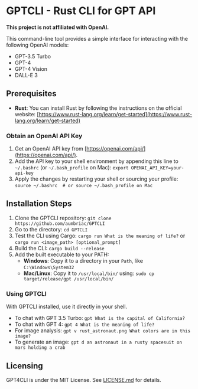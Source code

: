 # GPTCLI - Rust CLI for GPT API

**This project is not affiliated with OpenAI.**

This command-line tool provides a simple interface for interacting with the following OpenAI models:

- GPT-3.5 Turbo
- GPT-4
- GPT-4 Vision
- DALL-E 3

## Prerequisites

- **Rust**: You can install Rust by following the instructions on the official website: [https://www.rust-lang.org/learn/get-started](https://www.rust-lang.org/learn/get-started)

### Obtain an OpenAI API Key

1. Get an OpenAI API key from [https://openai.com/api/](https://openai.com/api/).
2. Add the API key to your shell environment by appending this line to `~/.bashrc` (or `~/.bash_profile` on Mac): `export OPENAI_API_KEY=your-api-key`
3. Apply the changes by restarting your shell or sourcing your profile: `source ~/.bashrc  # or source ~/.bash_profile on Mac`

## Installation Steps

1. Clone the GPTCLI repository: `git clone https://github.com/aumbriac/GPTCLI`
2. Go to the directory: `cd GPTCLI`
3. Test the CLI using Cargo: `cargo run What is the meaning of life?` or `cargo run <image_path> [optional_prompt]`
4. Build the CLI: `cargo build --release`
5. Add the built executable to your PATH:
   - **Windows**: Copy it to a directory in your `Path`, like `C:\Windows\System32`
   - **Mac/Linux**: Copy it to `/usr/local/bin/` using: `sudo cp target/release/gpt /usr/local/bin/`

### Using GPTCLI

With GPTCLI installed, use it directly in your shell.

- To chat with GPT 3.5 Turbo: `gpt What is the capital of California?`
- To chat with GPT 4: `gpt 4 What is the meaning of life?`
- For image analysis: `gpt v rust_astronaut.png What colors are in this image?`
- To generate an image: `gpt d an astronaut in a rusty spacesuit on mars holding a crab`

## Licensing

GPT4CLI is under the MIT License. See [LICENSE.md](LICENSE.md) for details.
